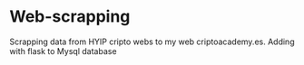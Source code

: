 # Web-scrapping
Scrapping data from HYIP cripto webs to  my web criptoacademy.es. Adding with flask to Mysql database
